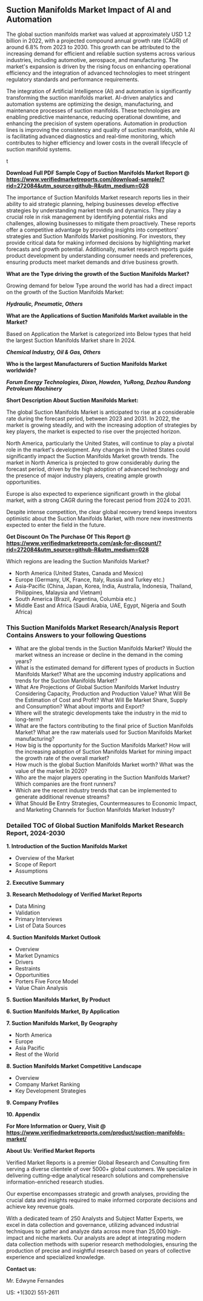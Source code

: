 <h2>Suction Manifolds Market Impact of AI and Automation</h2><p>The global suction manifolds market was valued at approximately USD 1.2 billion in 2022, with a projected compound annual growth rate (CAGR) of around 6.8% from 2023 to 2030. This growth can be attributed to the increasing demand for efficient and reliable suction systems across various industries, including automotive, aerospace, and manufacturing. The market's expansion is driven by the rising focus on enhancing operational efficiency and the integration of advanced technologies to meet stringent regulatory standards and performance requirements.</p><p>The integration of Artificial Intelligence (AI) and automation is significantly transforming the suction manifolds market. AI-driven analytics and automation systems are optimizing the design, manufacturing, and maintenance processes of suction manifolds. These technologies are enabling predictive maintenance, reducing operational downtime, and enhancing the precision of system operations. Automation in production lines is improving the consistency and quality of suction manifolds, while AI is facilitating advanced diagnostics and real-time monitoring, which contributes to higher efficiency and lower costs in the overall lifecycle of suction manifold systems.</p>t</p><p id="" class=""><strong>Download Full PDF Sample Copy of Suction Manifolds Market Report @ <a href="https://www.verifiedmarketreports.com/download-sample/?rid=272084&utm_source=github-R&utm_medium=028" target="_blank">https://www.verifiedmarketreports.com/download-sample/?rid=272084&utm_source=github-R&utm_medium=028</a></strong></p><p>The importance of&nbsp;Suction Manifolds Market research reports lies in their ability to aid strategic planning, helping businesses develop effective strategies by understanding market trends and dynamics. They play a crucial role in risk management by identifying potential risks and challenges, allowing businesses to mitigate them proactively. These reports offer a competitive advantage by providing insights into competitors' strategies and Suction Manifolds Market positioning. For investors, they provide critical data for making informed decisions by highlighting market forecasts and growth potential. Additionally, market research reports guide product development by understanding consumer needs and preferences, ensuring products meet market demands and drive business growth.</p><p><strong>What are the&nbsp;Type driving the growth of the Suction Manifolds Market?</strong></p><p id="" class="">Growing demand for below Type around the world has had a direct impact on the growth of the Suction Manifolds Market:</p><em><strong>Hydraulic, Pneumatic, Others</strong></em></p><strong>What are the&nbsp;Applications&nbsp;of Suction Manifolds Market available in the Market?</strong></p><p id="" class="">Based on Application the Market is categorized into Below types that held the largest Suction Manifolds Market share In 2024.</p><em><strong>Chemical Industry, Oil & Gas, Others</strong></em></p><strong>Who is the largest Manufacturers of Suction Manifolds Market worldwide?</strong></p><p><em><strong>Forum Energy Technologies, Dixon, Howden, YuRong, Dezhou Rundong Petroleum Machinery</strong></em></p><p id="" class=""><strong>Short Description About Suction Manifolds Market:</strong></p><p>The global Suction Manifolds Market is anticipated to rise at a considerable rate during the forecast period, between 2023 and 2031. In 2022, the market is growing steadily, and with the increasing adoption of strategies by key players, the market is expected to rise over the projected horizon.</p><p>North America, particularly the United States, will continue to play a pivotal role in the market's development. Any changes in the United States could significantly impact the Suction Manifolds Market growth trends. The market in North America is projected to grow considerably during the forecast period, driven by the high adoption of advanced technology and the presence of major industry players, creating ample growth opportunities.</p><p>Europe is also expected to experience significant growth in the global market, with a strong CAGR during the forecast period from 2024 to 2031.</p><p>Despite intense competition, the clear global recovery trend keeps investors optimistic about the Suction Manifolds Market, with more new investments expected to enter the field in the future.</p><p id="" class=""><strong>Get Discount On The Purchase Of This Report @ <a href="https://www.verifiedmarketreports.com/ask-for-discount/?rid=272084&utm_source=github-R&utm_medium=028" target="_blank">https://www.verifiedmarketreports.com/ask-for-discount/?rid=272084&utm_source=github-R&utm_medium=028</a></strong></p>Which regions are leading the Suction Manifolds Market?</p><ul><li>North America (United States, Canada and Mexico)</li><li>Europe (Germany, UK, France, Italy, Russia and Turkey etc.)</li><li>Asia-Pacific (China, Japan, Korea, India, Australia, Indonesia, Thailand, Philippines, Malaysia and Vietnam)</li><li>South America (Brazil, Argentina, Columbia etc.)</li><li>Middle East and Africa (Saudi Arabia, UAE, Egypt, Nigeria and South Africa)</li></ul><h3 id="" class="">This Suction Manifolds Market Research/Analysis Report Contains Answers to your following Questions</h3><ul><li>What are the global trends in the Suction Manifolds Market? Would the market witness an increase or decline in the demand in the coming years?</li><li>What is the estimated demand for different types of products in Suction Manifolds Market? What are the upcoming industry applications and trends for the Suction Manifolds Market?</li><li>What Are Projections of Global Suction Manifolds Market Industry Considering Capacity, Production and Production Value? What Will Be the Estimation of Cost and Profit? What Will Be Market Share, Supply and Consumption? What about imports and Export?</li><li>Where will the strategic developments take the industry in the mid to long-term?</li><li>What are the factors contributing to the final price of Suction Manifolds Market? What are the raw materials used for Suction Manifolds Market manufacturing?</li><li>How big is the opportunity for the Suction Manifolds Market? How will the increasing adoption of Suction Manifolds Market for mining impact the growth rate of the overall market?</li><li>How much is the global Suction Manifolds Market worth? What was the value of the market In 2020?</li><li>Who are the major players operating in the Suction Manifolds Market? Which companies are the front runners?</li><li>Which are the recent industry trends that can be implemented to generate additional revenue streams?</li><li>What Should Be Entry Strategies, Countermeasures to Economic Impact, and Marketing Channels for Suction Manifolds Market Industry?</li></ul><h3 id="" class="">Detailed TOC of Global Suction Manifolds Market Research Report, 2024-2030</h3><p id="" class=""><strong>1. Introduction of the Suction Manifolds Market</strong></p><ul><li>Overview of the Market</li><li>Scope of Report</li><li>Assumptions</li></ul><p id="" class=""><strong>2. Executive Summary</strong></p><p id="" class=""><strong>3. Research Methodology of Verified Market Reports</strong></p><ul><li>Data Mining</li><li>Validation</li><li>Primary Interviews</li><li>List of Data Sources</li></ul><p id="" class=""><strong>4. Suction Manifolds Market Outlook</strong></p><ul><li>Overview</li><li>Market Dynamics</li><li>Drivers</li><li>Restraints</li><li>Opportunities</li><li>Porters Five Force Model</li><li>Value Chain Analysis</li></ul><p id="" class=""><strong>5. Suction Manifolds Market, By Product</strong></p><p id="" class=""><strong>6. Suction Manifolds Market, By Application</strong></p><p id="" class=""><strong>7. Suction Manifolds Market, By Geography</strong></p><ul><li>North America</li><li>Europe</li><li>Asia Pacific</li><li>Rest of the World</li></ul><p id="" class=""><strong>8. Suction Manifolds Market Competitive Landscape</strong></p><ul><li>Overview</li><li>Company Market Ranking</li><li>Key Development Strategies</li></ul><p id="" class=""><strong>9. Company Profiles</strong></p><p id="" class=""><strong>10. Appendix</strong></p><p id="" class=""><strong>For More Information or Query, Visit @ <a href="https://www.verifiedmarketreports.com/product/suction-manifolds-market/" target="_blank">https://www.verifiedmarketreports.com/product/suction-manifolds-market/</a></strong></p><p id="" class=""><strong>About Us: Verified Market Reports</strong></p><p id="" class="">Verified Market Reports is a premier Global Research and Consulting firm serving a diverse clientele of over 5000+ global customers. We specialize in delivering cutting-edge analytical research solutions and comprehensive information-enriched research studies.</p><p id="" class="">Our expertise encompasses strategic and growth analyses, providing the crucial data and insights required to make informed corporate decisions and achieve key revenue goals.</p><p id="" class="">With a dedicated team of 250 Analysts and Subject Matter Experts, we excel in data collection and governance, utilizing advanced industrial techniques to gather and analyze data across more than 25,000 high-impact and niche markets. Our analysts are adept at integrating modern data collection methods with superior research methodologies, ensuring the production of precise and insightful research based on years of collective experience and specialized knowledge.</p><p id="" class=""><strong>Contact us:</strong></p><p id="" class="">Mr. Edwyne Fernandes</p><p id="" class="">US: +1(302) 551-2611</p>
